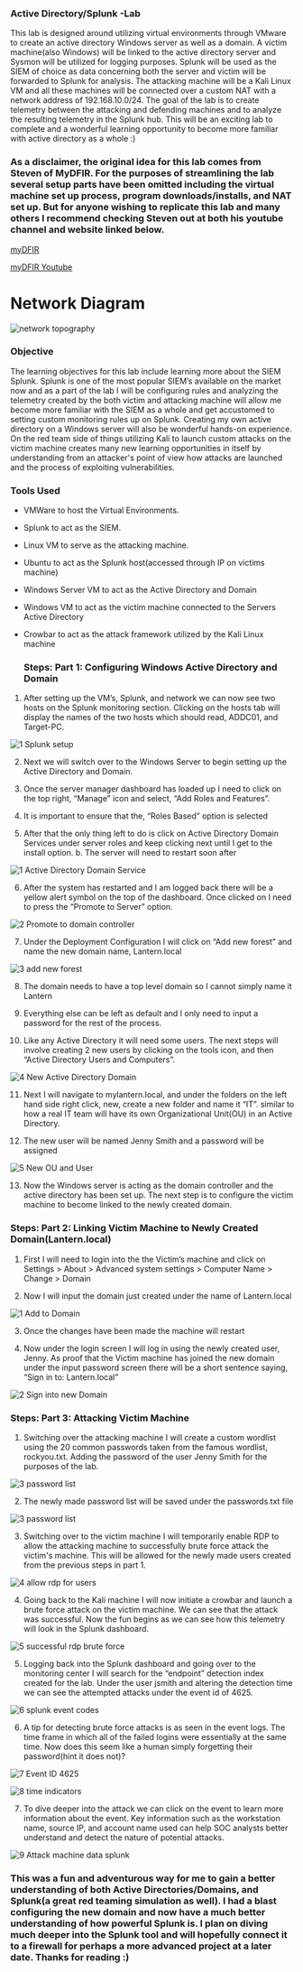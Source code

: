 ### Active Directory/Splunk -Lab
This lab is designed around utilizing virtual environments through VMware to create an active directory Windows server as well as a domain. A victim machine(also Windows) will be linked to the active directory server and Sysmon will be utilized for logging purposes. Splunk will be used as the SIEM of choice as data concerning both the server and victim will be forwarded to Splunk for analysis. The attacking machine will be a Kali Linux VM and all these machines will be connected over a custom NAT with a network address of 192.168.10.0/24. The goal of the lab is to create telemetry between the attacking and defending machines and to analyze the resulting telemetry in the Splunk hub. This will be an exciting lab to complete and a wonderful learning opportunity to become more familiar with active directory as a whole :)  

### As a disclaimer, the original idea for this lab comes from Steven of MyDFIR. For the purposes of streamlining the lab several setup parts have been omitted including the virtual machine set up process, program downloads/installs, and NAT set up. But for anyone wishing to replicate this lab and many others I recommend checking Steven out at both his youtube channel and website linked below. 

[myDFIR](https://www.mydfir.com/)

[myDFIR Youtube](https://www.youtube.com/@MyDFIR)

# Network Diagram 

![network topography](https://github.com/Lantern76/Active-Directory-and-Splunk-Lab/assets/119342094/e02423de-fc8c-4fd7-af28-7209abc72869)


### Objective

The learning objectives for this lab include learning more about the SIEM Splunk. Splunk is one of the most popular SIEM’s available on the market now and as a part of the lab I will be configuring rules and analyzing the telemetry created by the both victim and attacking machine will allow me become more familiar with the SIEM as a whole and get accustomed to setting custom monitoring rules up on Splunk. Creating my own active directory on a Windows server will also be wonderful hands-on experience. On the red team side of things utilizing Kali to launch custom attacks on the victim machine creates many new learning opportunities in itself by understanding from an attacker's point of view how attacks are launched and the process of exploiting vulnerabilities.    


### Tools Used


- VMWare to host the Virtual Environments. 
- Splunk to act as the SIEM. 
- Linux VM to serve as the attacking machine.
- Ubuntu to act as the Splunk host(accessed through IP on victims machine)
- Windows Server VM to act as the Active Directory and Domain
- Windows VM to act as the victim machine connected to the Servers Active Directory
- Crowbar to act as the attack framework utilized by the Kali Linux machine 

  ### Steps: Part 1: Configuring Windows Active Directory and Domain

1. After setting up the VM’s, Splunk, and network we can now see two hosts on the Splunk monitoring section. Clicking on the hosts tab will display the names of the two hosts which should read, ADDC01, and Target-PC. 

![1 Splunk setup](https://github.com/Lantern76/Active-Directory-and-Splunk-Lab/assets/119342094/58fce036-2088-40ca-891f-2b8be8427503)

2. Next we will switch over to the Windows Server to begin setting up the Active Directory and Domain.

3. Once the server manager dashboard has loaded up I need to click on the top right, “Manage” icon and select, “Add Roles and Features”.

4. It is important to ensure that the, “Roles Based” option is selected

5. After that the only thing left to do is click on Active Directory Domain Services under server roles and keep clicking next until I get to the install option.
      b. The server will need to restart soon after
      
![1 Active Directory Domain Service](https://github.com/Lantern76/Active-Directory-and-Splunk-Lab/assets/119342094/37130d90-b5cc-4e7c-a4f4-e6b2130de30a)

6. After the system has restarted and I am logged back there will be a yellow alert symbol on the top of the dashboard. Once clicked on I need to press the “Promote to Server” option. 

![2 Promote to domain controller](https://github.com/Lantern76/Active-Directory-and-Splunk-Lab/assets/119342094/19563574-1143-4f6b-9b89-51502411fec1)

7. Under the Deployment Configuration I will click on “Add new forest” and name the new domain name, Lantern.local

![3 add new forest](https://github.com/Lantern76/Active-Directory-and-Splunk-Lab/assets/119342094/675a70a3-2633-4353-bcc3-3613d97e9589)

8. The domain needs to have a top level domain so I cannot simply name it Lantern

9. Everything else can be left as default and I only need to input a password for the rest of the process.

10. Like any Active Directory it will need some users. The next steps will involve creating 2 new users by clicking on the  tools icon, and then “Active Directory Users and Computers”.

![4 New Active Directory Domain](https://github.com/Lantern76/Active-Directory-and-Splunk-Lab/assets/119342094/587c2312-67d2-4c7d-b151-5425075f664c)

11. Next I will navigate to mylantern.local, and under the folders on the left hand side right click, new, create a new folder and name it “IT”. similar to how a real IT team will have its own Organizational Unit(OU) in an Active Directory. 

12. The new user will be named Jenny Smith and a password will be assigned

![5 New OU and User](https://github.com/Lantern76/Active-Directory-and-Splunk-Lab/assets/119342094/034457af-7b33-4eaa-867a-4e069364be1c)

13. Now the Windows server is acting as the domain controller and the active directory has been set up. The next step is to configure the victim machine to become linked to the newly created domain.


### Steps: Part 2: Linking Victim Machine to Newly Created Domain(Lantern.local)

1. First I will need to login into the the Victim’s machine and click on Settings > About > Advanced system settings > Computer Name > Change > Domain

2. Now I will input the domain just created under the name of Lantern.local

![1 Add to Domain](https://github.com/Lantern76/Active-Directory-and-Splunk-Lab/assets/119342094/bbd6419e-c42d-429a-8146-1cf6ac02e91a)

3. Once the changes have been made the machine will restart 

4. Now under the login screen I will log in using the newly created user, Jenny. As proof that the Victim machine has joined the new domain under the input password screen there will be a short sentence saying, “Sign in to: Lantern.local”

![2 Sign into new Domain](https://github.com/Lantern76/Active-Directory-and-Splunk-Lab/assets/119342094/a72e87d5-0788-4954-8cad-cc303ff58d13)

### Steps: Part 3: Attacking Victim Machine 

1. Switching over the attacking machine I will create a custom wordlist using the 20 common passwords taken from the famous wordlist, rockyou.txt. Adding the password of the user Jenny Smith for the purposes of the lab. 

![3 password list](https://github.com/Lantern76/Active-Directory-and-Splunk-Lab/assets/119342094/bde71905-5bfa-48d2-b96f-8b76d897c9e5)

2. The newly made password list will be saved under the passwords.txt file

![3 password list](https://github.com/Lantern76/Active-Directory-and-Splunk-Lab/assets/119342094/f4b894c1-78ed-4f9e-9e01-dd8f6795f64f)

3. Switching over to the victim machine I will temporarily enable RDP to allow the attacking machine to successfully brute force attack the victim's machine. This will be allowed for the newly made users created from the previous steps in part 1. 

![4 allow rdp for users](https://github.com/Lantern76/Active-Directory-and-Splunk-Lab/assets/119342094/9f3374ee-50b3-446c-8df6-546627359730)

4. Going back to the Kali machine I will now initiate a crowbar and launch a brute force attack on the victim machine. We can see that the attack was successful. Now the fun begins as we can see how this telemetry will look in the Splunk dashboard.

![5 successful rdp brute force](https://github.com/Lantern76/Active-Directory-and-Splunk-Lab/assets/119342094/43cf3400-d303-4a2b-ad4e-dc2ba4a2a781)

5. Logging back into the Splunk dashboard and going over to the monitoring center I will search for the “endpoint” detection index created for the lab. Under the user jsmith and altering the detection time we can see the attempted attacks under the event id of 4625.

![6 splunk event codes](https://github.com/Lantern76/Active-Directory-and-Splunk-Lab/assets/119342094/55add1fb-2716-4f0e-9293-dd592094738f)

6. A tip for detecting brute force attacks is as seen in the event logs. The time frame in which all of the failed logins were essentially at the same time. Now does this seem like a human simply forgetting their password(hint it does not)?

![7 Event ID 4625](https://github.com/Lantern76/Active-Directory-and-Splunk-Lab/assets/119342094/fdc6c371-aa22-4c56-a17a-081afb8c6587)

![8 time indicators](https://github.com/Lantern76/Active-Directory-and-Splunk-Lab/assets/119342094/28797552-5934-4ef9-afca-b36597a18b6a)


7. To dive deeper into the attack we can click on the event to learn more information about the event. Key information such as the workstation name, source IP, and account name used can help SOC analysts better understand and detect the nature of potential attacks.

![9 Attack machine data splunk](https://github.com/Lantern76/Active-Directory-and-Splunk-Lab/assets/119342094/06059531-8eee-489b-8479-b37e78658191)

### This was a fun and adventurous way for me to gain a better understanding of both Active Directories/Domains, and Splunk(a great red teaming simulation as well). I had a blast configuring the new domain and now have a much better understanding of how powerful Splunk is. I plan on diving much deeper into the Splunk tool and will hopefully connect it to a firewall for perhaps a more advanced project at a later date. Thanks for reading :) 
